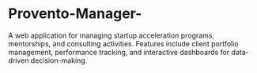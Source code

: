 # Provento-Manager-
A web application for managing startup acceleration programs, mentorships, and consulting activities. Features include client portfolio management, performance tracking, and interactive dashboards for data-driven decision-making.
